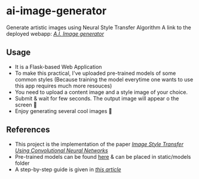 # ai-image-generator
Generate artistic images using Neural Style Transfer Algorithm
A link to the deployed webapp: [_A.I. Image generator_](https://ai-image-generator.herokuapp.com)

## Usage
* It is a Flask-based Web Application
* To make this practical, I've uploaded pre-trained models of some common styles (Because training the model everytime one wants to use this app requires much more resouces)
* You need to upload a content image and a style image of your choice.
* Submit & wait for few seconds. The output image will appear o the screen 🎉
* Enjoy generating several cool images 🎊

## References
* This project is the implementation of the paper [_Image Style Transfer Using Convolutional Neural Networks_](https://www.cv-foundation.org/openaccess/content_cvpr_2016/papers/Gatys_Image_Style_Transfer_CVPR_2016_paper.pdf)
* Pre-trained models can be found [here](https://github.com/jcjohnson/fast-neural-style) & can be placed in static/models folder
* A step-by-step guide is given in [_this article_](https://towardsdatascience.com/building-deploying-a-neural-style-transfer-app-with-pre-trained-models-661bbefc74cd)
